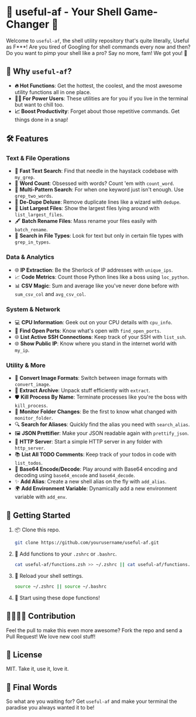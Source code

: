 # 🌈 useful-af - Your Shell Game-Changer 🚀

Welcome to `useful-af`, the shell utility repository that's quite literally, Useful as F***! Are you tired of Googling for shell commands every now and then? Do you want to pimp your shell like a pro? Say no more, fam! We got you! 🎉

## 🌟 Why `useful-af`?

- **🔥 Hot Functions**: Get the hottest, the coolest, and the most awesome utility functions all in one place.
- **🧑‍🔬 For Power Users**: These utilities are for you if you live in the terminal but want to chill too.
- **📈 Boost Productivity**: Forget about those repetitive commands. Get things done in a snap! 

## 🛠 Features

### Text & File Operations

- 🚀 **Fast Text Search**: Find that needle in the haystack codebase with `my_grep`.
- 🔢 **Word Count**: Obsessed with words? Count 'em with `count_word`.
- 🧩 **Multi-Pattern Search**: For when one keyword just isn't enough. Use `grep_two_words`.
- 🧹 **De-Dupe Deluxe**: Remove duplicate lines like a wizard with `dedupe`.
- 📑 **List Largest Files**: Show the largest files lying around with `list_largest_files`.
- 🖋️ **Batch Rename Files**: Mass rename your files easily with `batch_rename`.
- 📜 **Search in File Types**: Look for text but only in certain file types with `grep_in_types`.

### Data & Analytics

- 🌐 **IP Extraction**: Be the Sherlock of IP addresses with `unique_ips`.
- 📈 **Code Metrics**: Count those Python lines like a boss using `loc_python`.
- 📊 **CSV Magic**: Sum and average like you've never done before with `sum_csv_col` and `avg_csv_col`.

### System & Network

- 💻 **CPU Information**: Geek out on your CPU details with `cpu_info`.
- 🚪 **Find Open Ports**: Know what's open with `find_open_ports`.
- 🌐 **List Active SSH Connections**: Keep track of your SSH with `list_ssh`.
- 🌐 **Show Public IP**: Know where you stand in the internet world with `my_ip`.

### Utility & More

- 🎨 **Convert Image Formats**: Switch between image formats with `convert_image`.
- 🧾 **Extract Archive**: Unpack stuff efficiently with `extract`.
- 🛡️ **Kill Process By Name**: Terminate processes like you're the boss with `kill_process`.
- 📂 **Monitor Folder Changes**: Be the first to know what changed with `monitor_folder`.
- 🔍 **Search for Aliases**: Quickly find the alias you need with `search_alias`.
- 🖼️ **JSON Prettifier**: Make your JSON readable again with `prettify_json`.
- 📡 **HTTP Server**: Start a simple HTTP server in any folder with `http_server`.
- 📚 **List All TODO Comments**: Keep track of your todos in code with `list_todos`.
- 📝 **Base64 Encode/Decode**: Play around with Base64 encoding and decoding using `base64_encode` and `base64_decode`.
- ✨ **Add Alias**: Create a new shell alias on the fly with `add_alias`.
- 🌍 **Add Environment Variable**: Dynamically add a new environment variable with `add_env`.

## 🚀 Getting Started

1. 📦 Clone this repo.
   ```bash
   git clone https://github.com/yourusername/useful-af.git
   ```

2. 🎉 Add functions to your `.zshrc` or `.bashrc`.
   ```bash
   cat useful-af/functions.zsh >> ~/.zshrc || cat useful-af/functions.zsh >> ~/.bashrc
   ```

3. 🔄 Reload your shell settings.
   ```bash
   source ~/.zshrc || source ~/.bashrc
   ```

4. 🥳 Start using these dope functions!

## 🙋‍♀️🙋‍♂️ Contribution

Feel the pull to make this even more awesome? Fork the repo and send a Pull Request! We love new cool stuff!

## 📝 License

MIT. Take it, use it, love it.

## 🤘 Final Words

So what are you waiting for? Get `useful-af` and make your terminal the paradise you always wanted it to be!
